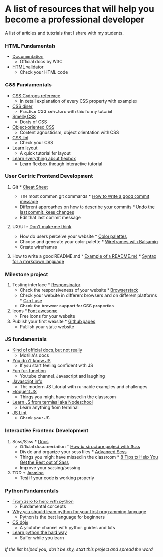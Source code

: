 # A list of resources that will help you become a professional developer

A list of articles and tutorials that I share with my students.

### HTML Fundamentals
* [Documentation](https://www.w3.org/TR/html52/)
  * Official docs by W3C
* [HTML validator](https://validator.w3.org/#validate_by_input)
  * Check your HTML code

### CSS Fundamentals
* [CSS Codrops reference](https://tympanus.net/codrops/css_reference/)
  * In detail explanation of every CSS property with examples
* [CSS diner](https://flukeout.github.io/)
  * Practice CSS selectors with this funny tutorial
* [Smelly CSS](https://csswizardry.com/2012/11/code-smells-in-css/)
  * Donts of CSS
* [Object-oriented CSS](https://www.smashingmagazine.com/2011/12/an-introduction-to-object-oriented-css-oocss/)
  * Content agnosticism, object orientation with CSS
* [CSS lint](http://csslint.net/)
  * Check your CSS
* [Learn layout](http://learnlayout.com/)
  * A quick tutorial for layout
* [Learn everything about flexbox](https://flexboxfroggy.com/)
  * Learn flexbox through interactive tutorial

### User Centric Frontend Development
  1.  Git
    * [Cheat Sheet](https://services.github.com/on-demand/downloads/github-git-cheat-sheet.pdf)
      * The most common git commands 
    * [How to write a good commit message](https://chris.beams.io/posts/git-commit/)
      * Different approaches on how to describe your commits
    * [Undo the last commit, keep changes](https://stackoverflow.com/questions/927358/how-do-i-undo-the-most-recent-commits-in-git)
      * Edit that last commit message

  2.  UX/UI
    * [Don't make me think](https://www.amazon.com/Dont-Make-Me-Think-Usability/dp/0321344758)
      * How do users perceive your website
    * [Color palettes](https://coolors.co/)
      * Choose and generate your color palette
    * [Wireframes with Balsamiq](https://balsamiq.com/)
      * Create wireframes

  3. How to write a good README.md
    * [Example of a README.md](https://gist.github.com/tonkec/e0393f6f1aff07326ef4450874626778)
    * [Syntax for a markdown language](https://daringfireball.net/projects/markdown/)
 
### Milestone project
  1. Testing interface
    * [Responsinator](https://www.responsinator.com/)
     * Check the responsiveness of your website
    * [Browserstack](https://www.browserstack.com/)
      * Check your website in different browsers and on different platforms
    * [Can I use](https://caniuse.com/)
      * Check the browser support for CSS properties
  2. Icons
    * [Font awesome](https://fontawesome.com/)
      * Free icons for your website
  3. Publish your first website
    * [Github pages](https://pages.github.com/)
      * Publish your static website

### JS fundamentals
* [Kind of official docs, but not really](https://developer.mozilla.org/bm/docs/Web/JavaScript)
  * Mozilla's docs
* [You don't know JS](https://github.com/getify/You-Dont-Know-JS)
  * If you start feeling confident with JS
* [Fun fun function](https://www.youtube.com/channel/UCO1cgjhGzsSYb1rsB4bFe4Q)
  * Youtube channel, Javascript and laughing
* [Javascript info](https://javascript.info/)
  * The modern JS tutorial with runnable examples and challenges
* [Eloquent JS](https://eloquentjavascript.net/)
  * Things you might have missed in the classroom
* [Learn JS from terminal aka Nodeschool](https://nodeschool.io/)
  * Learn anything from terminal
* [JS Lint](https://www.jslint.com/)
  * Check your JS

### Interactive Frontend Development
  1. Scss/Sass
    * [Docs](https://sass-lang.com/)
      * Official documentation
    * [How to structure project with Scss](http://thesassway.com/beginner/how-to-structure-a-sass-project)
      * Divide and organize your scss files
    * [Advanced Scss](https://gist.github.com/jareware/4738651)
      * Things you might have missed in the classroom
    * [8 Tips to Help You Get the Best out of Sass](https://www.sitepoint.com/8-tips-help-get-best-sass/)
      * Improve your sassing/scssing
  2. TDD
    * [Jasmine](https://jasmine.github.io/)
      * Test if your code is working properly

### Python Fundamentals 
* [From zero to hero with python](https://medium.com/the-renaissance-developer/learning-python-from-zero-to-hero-8ceed48486d5)
  * Fundamental concepts
* [Why you should learn python for your first programming language](why-you-should-learn-python-for-your-first-programming-language-da770a759e87)
  * Python is the best language for beginners
* [CS dojo](https://www.youtube.com/channel/UCxX9wt5FWQUAAz4UrysqK9A)
  * A youtube channel with python guides and tuts
* [Learn python the hard way](https://www.souravsengupta.com/cds2015/python/LPTHW.pdf)
  * Suffer while you learn

###### If the list helped you, don't be shy, start this project and spread the word